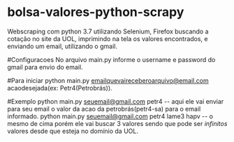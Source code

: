 # bolsa-valores-python-scrapy
Webscraping com python 3.7 utilizando Selenium, Firefox 
buscando a cotação no site da UOL, imprimindo na tela os valores encontrados, e enviando um email, utilizando o gmail.

#Configuracoes
No arquivo main.py informe o username e password do gmail para envio do email.

#Para iniciar
python main.py emailquevaireceberoarquivo@email.com acaodesejada(ex: Petr4(Petrobrás)).

#Exemplo
python main.py seuemail@gmail.com petr4
-- aqui ele vai enviar para seu email o valor da acao da petrobrás(petr4-sa) para o email informado.
python main.py seuemail@gmail.com petr4 lame3 hapv
-- o mesmo de cima porém ele vai buscar 3 valores sendo que pode ser *infinitos* valores desde que esteja no domínio da UOL.
